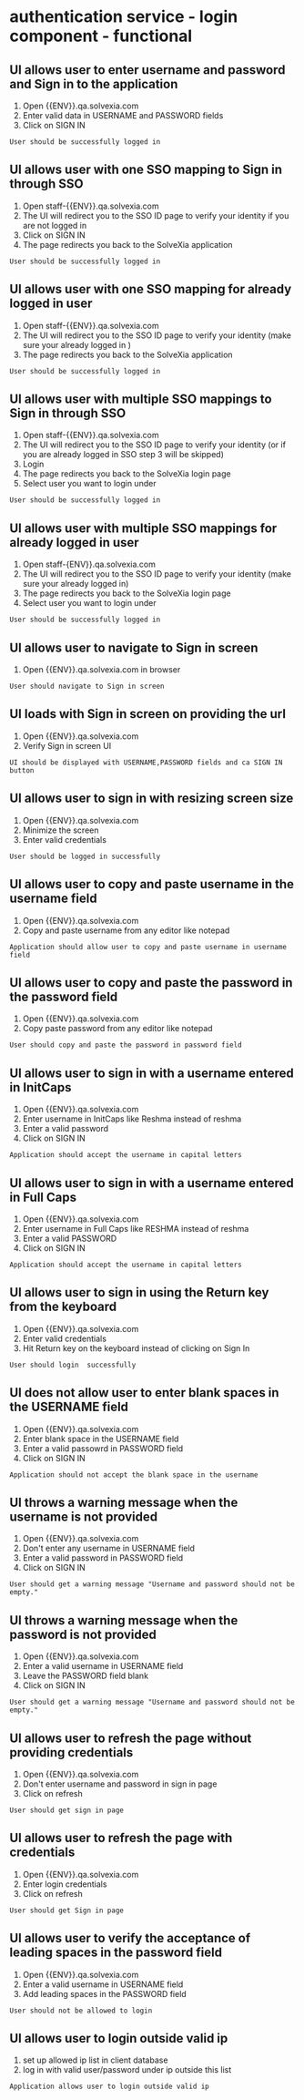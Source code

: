 # authentication service - login component - functional

## UI allows user to enter username and password and Sign in to the application

1. Open {{ENV}}.qa.solvexia.com
2. Enter valid data in USERNAME and PASSWORD fields
3. Click on SIGN IN

`User should be successfully logged in`

## UI allows user with one SSO mapping to Sign in through SSO

1. Open staff-{{ENV}}.qa.solvexia.com
2. The UI will redirect you to the SSO ID page to verify your identity if you are not logged in
3. Click on SIGN IN
4. The page redirects you back to the SolveXia application

`User should be successfully logged in`

## UI allows user with one SSO mapping for already logged in user

1. Open staff-{{ENV}}.qa.solvexia.com
2. The UI will redirect you to the SSO ID page to verify your identity (make sure your already logged in )
3. The page redirects you back to the SolveXia application

`User should be successfully logged in` 

## UI allows user with multiple SSO mappings to Sign in through SSO

1. Open staff-{{ENV}}.qa.solvexia.com
2. The UI will redirect you to the SSO ID page to verify your identity (or if you are already logged in SSO step 3 will be skipped)
3. Login
4. The page redirects you back to the SolveXia login page
5. Select user you want to login under

`User should be successfully logged in`

## UI allows user with multiple SSO mappings for already logged in user

1. Open staff-{ENV}}.qa.solvexia.com
2. The UI will redirect you to the SSO ID page to verify your identity (make sure your already logged in)
3. The page redirects you back to the SolveXia login page
4. Select user you want to login under

`User should be successfully logged in`

## UI allows user to navigate to Sign in screen 

1. Open {{ENV}}.qa.solvexia.com in browser

`User should navigate to Sign in screen`

## UI loads with Sign in screen on providing the url
 
1. Open {{ENV}}.qa.solvexia.com 
2. Verify Sign in screen UI

`UI should be displayed with USERNAME,PASSWORD fields and ca SIGN IN button`

## UI allows user to sign in with resizing screen size

1. Open {{ENV}}.qa.solvexia.com 
2. Minimize the screen 
3. Enter valid credentials

`User should be logged in successfully`

## UI allows user to copy and paste username in the username field

1. Open {{ENV}}.qa.solvexia.com
2. Copy and paste username from any editor like notepad

`Application should allow user to copy and paste username in username field`

## UI allows user to copy and paste the password in the password field

1. Open {{ENV}}.qa.solvexia.com
2. Copy paste password from any editor like notepad

 `User should copy and paste the password in password field`

## UI allows user to sign in with a username entered in InitCaps

1. Open {{ENV}}.qa.solvexia.com 
2. Enter username in InitCaps like Reshma instead of reshma 
3. Enter a valid password
4. Click on SIGN IN

`Application should accept the username in capital letters`

## UI allows user to sign in with a username entered in Full Caps

1. Open {{ENV}}.qa.solvexia.com 
2. Enter username in Full Caps like RESHMA instead of reshma  
3. Enter a valid PASSWORD
4. Click on SIGN IN

`Application should accept the username in capital letters`

## UI allows user to sign in using the Return key from the keyboard

1. Open {{ENV}}.qa.solvexia.com 
2. Enter valid credentials
3. Hit Return key on the keyboard instead of clicking on Sign In

`User should login  successfully `

## UI does not allow user to enter blank spaces in the USERNAME field

1. Open {{ENV}}.qa.solvexia.com 
2. Enter blank space in the USERNAME field
3. Enter a valid passowrd in PASSWORD field
4. Click on SIGN IN
	
`Application should not accept the blank space in the username `

## UI throws a warning message when the username is not provided

1. Open {{ENV}}.qa.solvexia.com 
2. Don't enter any username in USERNAME field
3. Enter a valid password in PASSWORD field
4. Click on SIGN IN

`User should get a warning message "Username and password should not be empty." `

## UI throws a warning message when the password is not provided

1. Open {{ENV}}.qa.solvexia.com
2. Enter a valid username in USERNAME field
3. Leave the PASSWORD field blank
4. Click on SIGN IN

`User should get a warning message "Username and password should not be empty." `

## UI allows user to refresh the page without providing credentials 

1. Open {{ENV}}.qa.solvexia.com
2. Don't enter username and password in sign in page 
3. Click on refresh

`User should get sign in page`

## UI allows user to refresh the page with credentials

1. Open {{ENV}}.qa.solvexia.com 
2. Enter login credentials
3. Click on refresh

`User should get Sign in page`

## UI allows user to verify the acceptance of leading spaces in the password field 

1. Open {{ENV}}.qa.solvexia.com 
2. Enter a valid username in USERNAME field								
3. Add leading spaces in the PASSWORD field

`User should not be allowed to login `

## UI allows user to login outside valid ip

1. set up allowed ip list in client database
2. log in with valid user/password under  ip outside this list

`Application allows user to login outside valid ip`

